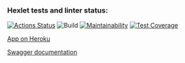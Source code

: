 ### Hexlet tests and linter status:
[![Actions Status](https://github.com/ramzesnic/java-project-lvl5/workflows/hexlet-check/badge.svg)](https://github.com/ramzesnic/java-project-lvl5/actions)
![Build](https://github.com/ramzesnic/java-project-lvl5/actions/workflows/build.yml/badge.svg)
[![Maintainability](https://api.codeclimate.com/v1/badges/bec49cb026ac466092d5/maintainability)](https://codeclimate.com/github/ramzesnic/java-project-lvl5/maintainability)
[![Test Coverage](https://api.codeclimate.com/v1/badges/bec49cb026ac466092d5/test_coverage)](https://codeclimate.com/github/ramzesnic/java-project-lvl5/test_coverage)

[App on Heroku](https://intense-fortress-71890.herokuapp.com/)

[Swagger documentation](https://intense-fortress-71890.herokuapp.com/swagger-ui/index.html)
